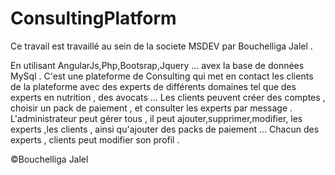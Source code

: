 # ConsultingPlatform

Ce travail est travaillé au sein de la societe MSDEV par Bouchelliga Jalel .

En utilisant AngularJs,Php,Bootsrap,Jquery ... avex la base de données MySql .
C'est une plateforme de Consulting qui met en contact les clients de la plateforme avec des experts de différents domaines 
tel que des experts en nutrition , des avocats ...
Les clients peuvent créer des comptes , choisir un pack de paiement , et consulter les experts par message .
L'administrateur peut gérer tous , il peut ajouter,supprimer,modifier, les experts ,les clients , ainsi qu'ajouter des packs de paiement ...
Chacun des experts , clients peut modifier son profil .



©Bouchelliga Jalel
